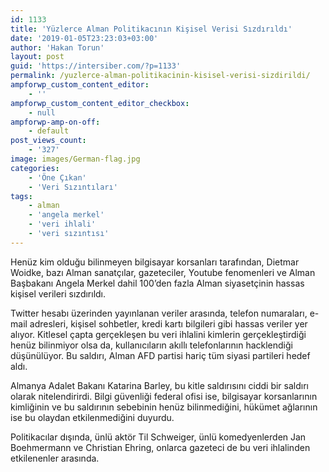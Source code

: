 ```yaml
---
id: 1133
title: 'Yüzlerce Alman Politikacının Kişisel Verisi Sızdırıldı'
date: '2019-01-05T23:23:03+03:00'
author: 'Hakan Torun'
layout: post
guid: 'https://intersiber.com/?p=1133'
permalink: /yuzlerce-alman-politikacinin-kisisel-verisi-sizdirildi/
ampforwp_custom_content_editor:
    - ''
ampforwp_custom_content_editor_checkbox:
    - null
ampforwp-amp-on-off:
    - default
post_views_count:
    - '327'
image: images/German-flag.jpg
categories:
    - 'Öne Çıkan'
    - 'Veri Sızıntıları'
tags:
    - alman
    - 'angela merkel'
    - 'veri ihlali'
    - 'veri sızıntısı'
---
```


Henüz kim olduğu bilinmeyen bilgisayar korsanları tarafından, Dietmar Woidke, bazı Alman sanatçılar, gazeteciler, Youtube fenomenleri ve Alman Başbakanı Angela Merkel dahil 100’den fazla Alman siyasetçinin hassas kişisel verileri sızdırıldı.

Twitter hesabı üzerinden yayınlanan veriler arasında, telefon numaraları, e-mail adresleri, kişisel sohbetler, kredi kartı bilgileri gibi hassas veriler yer alıyor. Kitlesel çapta gerçekleşen bu veri ihlalini kimlerin gerçekleştirdiği henüz bilinmiyor olsa da, kullanıcıların akıllı telefonlarının hacklendiği düşünülüyor. Bu saldırı, Alman AFD partisi hariç tüm siyasi partileri hedef aldı.

Almanya Adalet Bakanı Katarina Barley, bu kitle saldırısını ciddi bir saldırı olarak nitelendirirdi. Bilgi güvenliği federal ofisi ise, bilgisayar korsanlarının kimliğinin ve bu saldırının sebebinin henüz bilinmediğini, hükümet ağlarının ise bu olaydan etkilenmediğini duyurdu.

Politikacılar dışında, ünlü aktör Til Schweiger, ünlü komedyenlerden Jan Boehmermann ve Christian Ehring, onlarca gazeteci de bu veri ihlalinden etkilenenler arasında.